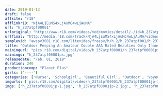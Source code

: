 ```yaml
---
date: 2019-01-13
draft: false
affsite: "r18"
afflinkr18: "NjA4LjEuMS4xLjAuMC4wLjAuMA"
url: "h_237atpf00001"
urloriginal: "http://www.r18.com/videos/vod/movies/detail/-/id=h_237atpf00001"
urlfinal: "http://media.r18.com/track/NjA4LjEuMS4xLjAuMC4wLjAuMA/videos/vod/movies/detail/-/id=h_237atpf00001"
samplevid: "awspv3001.r18.com/litevideo/freepv/h/h_2/h_237atpf001/h_237atpf001_dmb_w.mp4"
title: "Outdoor Peeping An Amateur Couple AAA Rated Beauties Only Innocent! Naive! Prim And Proper! These Awkward And Horny Girls Are Having Alluring And Halting Outdoor Raw Sex 240 Minutes/9 Couples"
mainimgurl: "pics.r18.com/digital/video/h_237atpf00001/h_237atpf00001ps.jpg"
mainimgs: "h_237atpf00001ps.jpg"
releasedate: "Feb. 01, 2018"
duration: 240
productioncomp: "Planet Plus"
girls: ['----']
categories: ['Nurse', 'Schoolgirl', 'Beautiful Girl', 'Outdoor', 'Voyeur', 'Couple', 'Over 4 Hours', 'Hi-Def']
imgurls: ['pics.r18.com/digital/video/h_237atpf00001/h_237atpf00001jp-1.jpg', 'pics.r18.com/digital/video/h_237atpf00001/h_237atpf00001jp-2.jpg', 'pics.r18.com/digital/video/h_237atpf00001/h_237atpf00001jp-3.jpg', 'pics.r18.com/digital/video/h_237atpf00001/h_237atpf00001jp-4.jpg', 'pics.r18.com/digital/video/h_237atpf00001/h_237atpf00001jp-5.jpg', 'pics.r18.com/digital/video/h_237atpf00001/h_237atpf00001jp-6.jpg', 'pics.r18.com/digital/video/h_237atpf00001/h_237atpf00001jp-7.jpg', 'pics.r18.com/digital/video/h_237atpf00001/h_237atpf00001jp-8.jpg', 'pics.r18.com/digital/video/h_237atpf00001/h_237atpf00001jp-9.jpg', 'pics.r18.com/digital/video/h_237atpf00001/h_237atpf00001jp-10.jpg', 'pics.r18.com/digital/video/h_237atpf00001/h_237atpf00001jp-11.jpg', 'pics.r18.com/digital/video/h_237atpf00001/h_237atpf00001jp-12.jpg', 'pics.r18.com/digital/video/h_237atpf00001/h_237atpf00001jp-13.jpg', 'pics.r18.com/digital/video/h_237atpf00001/h_237atpf00001jp-14.jpg', 'pics.r18.com/digital/video/h_237atpf00001/h_237atpf00001jp-15.jpg', 'pics.r18.com/digital/video/h_237atpf00001/h_237atpf00001jp-16.jpg', 'pics.r18.com/digital/video/h_237atpf00001/h_237atpf00001jp-17.jpg', 'pics.r18.com/digital/video/h_237atpf00001/h_237atpf00001jp-18.jpg', 'pics.r18.com/digital/video/h_237atpf00001/h_237atpf00001jp-19.jpg', 'pics.r18.com/digital/video/h_237atpf00001/h_237atpf00001jp-20.jpg']
imgs: ['h_237atpf00001jp-1.jpg', 'h_237atpf00001jp-2.jpg', 'h_237atpf00001jp-3.jpg', 'h_237atpf00001jp-4.jpg', 'h_237atpf00001jp-5.jpg', 'h_237atpf00001jp-6.jpg', 'h_237atpf00001jp-7.jpg', 'h_237atpf00001jp-8.jpg', 'h_237atpf00001jp-9.jpg', 'h_237atpf00001jp-10.jpg', 'h_237atpf00001jp-11.jpg', 'h_237atpf00001jp-12.jpg', 'h_237atpf00001jp-13.jpg', 'h_237atpf00001jp-14.jpg', 'h_237atpf00001jp-15.jpg', 'h_237atpf00001jp-16.jpg', 'h_237atpf00001jp-17.jpg', 'h_237atpf00001jp-18.jpg', 'h_237atpf00001jp-19.jpg', 'h_237atpf00001jp-20.jpg']
---
```

